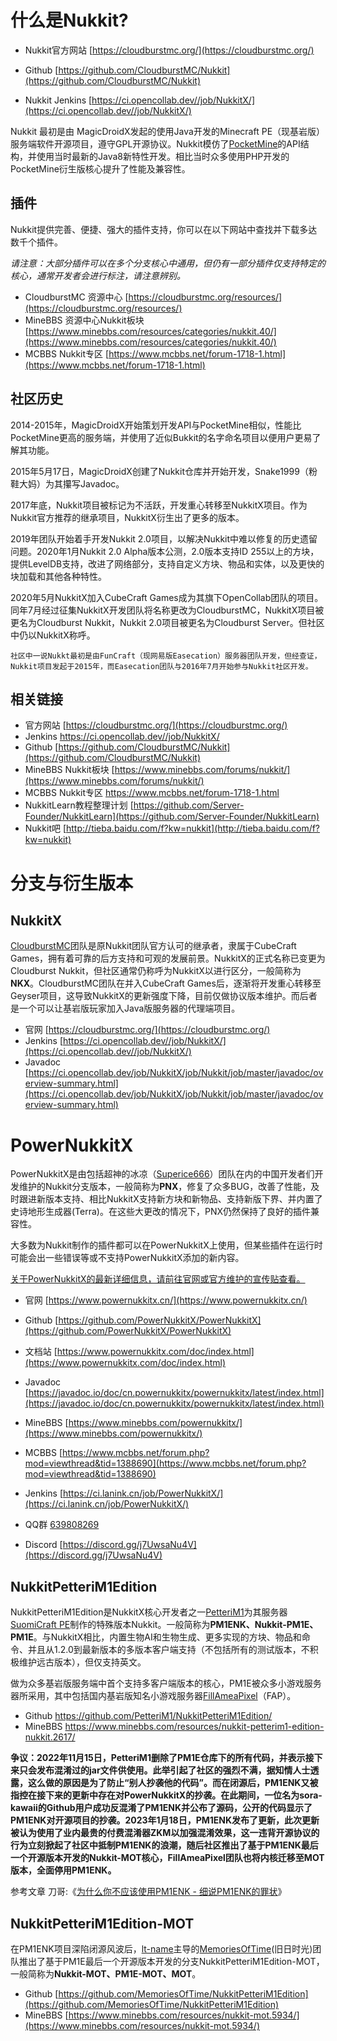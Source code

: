 # 什么是Nukkit?

- Nukkit官方网站 [https://cloudburstmc.org/](https://cloudburstmc.org/)

- Github [https://github.com/CloudburstMC/Nukkit](https://github.com/CloudburstMC/Nukkit)

- Nukkit Jenkins [https://ci.opencollab.dev//job/NukkitX/](https://ci.opencollab.dev//job/NukkitX/)

Nukkit 最初是由 MagicDroidX发起的使用Java开发的Minecraft PE（现基岩版）服务端软件开源项目，遵守GPL开源协议。Nukkit模仿了[PocketMine](http://pocketmine.net/)的API结构，并使用当时最新的Java8新特性开发。相比当时众多使用PHP开发的PocketMine衍生版核心提升了性能及兼容性。

## 插件

Nukkit提供完善、便捷、强大的插件支持，你可以在以下网站中查找并下载多达数千个插件。

*请注意：大部分插件可以在多个分支核心中通用，但仍有一部分插件仅支持特定的核心，通常开发者会进行标注，请注意辨别。*

- CloudburstMC 资源中心 [https://cloudburstmc.org/resources/](https://cloudburstmc.org/resources/)
- MineBBS 资源中心Nukkit板块 [https://www.minebbs.com/resources/categories/nukkit.40/](https://www.minebbs.com/resources/categories/nukkit.40/)
- MCBBS Nukkit专区 [https://www.mcbbs.net/forum-1718-1.html](https://www.mcbbs.net/forum-1718-1.html)



## 社区历史

2014-2015年，MagicDroidX开始策划开发API与PocketMine相似，性能比PocketMine更高的服务端，并使用了近似Bukkit的名字命名项目以便用户更易了解其功能。

2015年5月17日，MagicDroidX创建了Nukkit仓库并开始开发，Snake1999（粉鞋大妈）为其攥写Javadoc。

2017年底，Nukkit项目被标记为不活跃，开发重心转移至NukkitX项目。作为Nukkit官方推荐的继承项目，NukkitX衍生出了更多的版本。

2019年团队开始着手开发Nukkit 2.0项目，以解决Nukkit中难以修复的历史遗留问题。2020年1月Nukkit 2.0 Alpha版本公测，2.0版本支持ID 255以上的方块，提供LevelDB支持，改进了网络部分，支持自定义方块、物品和实体，以及更快的块加载和其他各种特性。

2020年5月NukkitX加入CubeCraft Games成为其旗下OpenCollab团队的项目。同年7月经过征集NukkitX开发团队将名称更改为CloudburstMC，NukkitX项目被更名为Cloudburst Nukkit，Nukkit 2.0项目被更名为Cloudburst Server。但社区中仍以NukkitX称呼。

`社区中一说Nukkt最初是由FunCraft（现网易版Easecation）服务器团队开发，但经查证，Nukkit项目发起于2015年，而Easecation团队与2016年7月开始参与Nukkit社区开发。`

## 相关链接

- 官方网站 [https://cloudburstmc.org/](https://cloudburstmc.org/)
- Jenkins https://ci.opencollab.dev//job/NukkitX/
- Github [https://github.com/CloudburstMC/Nukkit](https://github.com/CloudburstMC/Nukkit)
- MineBBS Nukkit板块 [https://www.minebbs.com/forums/nukkit/](https://www.minebbs.com/forums/nukkit/)
- MCBBS Nukkit专区 https://www.mcbbs.net/forum-1718-1.html
- NukkitLearn教程整理计划 [https://github.com/Server-Founder/NukkitLearn](https://github.com/Server-Founder/NukkitLearn)
- Nukkit吧 [http://tieba.baidu.com/f?kw=nukkit](http://tieba.baidu.com/f?kw=nukkit)

# 分支与衍生版本

## NukkitX

[CloudburstMC](https://cloudburstmc.org/)团队是原Nukkit团队官方认可的继承者，隶属于CubeCraft Games，拥有着可靠的后方支持和可观的发展前景。NukkitX的正式名称已变更为Cloudburst Nukkit，但社区通常仍称呼为NukkitX以进行区分，一般简称为**NKX**。CloudburstMC团队在并入CubeCraft Games后，逐渐将开发重心转移至Geyser项目，这导致NukkitX的更新强度下降，目前仅做协议版本维护。而后者是一个可以让基岩版玩家加入Java版服务器的代理端项目。

- 官网 [https://cloudburstmc.org/](https://cloudburstmc.org/)
- Jenkins [https://ci.opencollab.dev//job/NukkitX/](https://ci.opencollab.dev//job/NukkitX/)
- Javadoc [https://ci.opencollab.dev/job/NukkitX/job/Nukkit/job/master/javadoc/overview-summary.html](https://ci.opencollab.dev/job/NukkitX/job/Nukkit/job/master/javadoc/overview-summary.html)

# PowerNukkitX

PowerNukkitX是由包括超神的冰凉（[Superice666](https://github.com/Superice666)）团队在内的中国开发者们开发维护的Nukkit分支版本，一般简称为**PNX**，修复了众多BUG，改善了性能，及时跟进新版本支持、相比NukkitX支持新方块和新物品、支持新版下界、并内置了史诗地形生成器(Terra)。在这些大更改的情况下，PNX仍然保持了良好的插件兼容性。

大多数为Nukkit制作的插件都可以在PowerNukkitX上使用，但某些插件在运行时可能会出一些错误等或不支持PowerNukkitX添加的新内容。

<u>关于PowerNukkitX的最新详细信息，请前往官网或官方维护的宣传贴查看。</u>

- 官网 [https://www.powernukkitx.cn/](https://www.powernukkitx.cn/)
- Github [https://github.com/PowerNukkitX/PowerNukkitX](https://github.com/PowerNukkitX/PowerNukkitX)
- 文档站 [https://www.powernukkitx.com/doc/index.html](https://www.powernukkitx.com/doc/index.html)
- Javadoc [https://javadoc.io/doc/cn.powernukkitx/powernukkitx/latest/index.html](https://javadoc.io/doc/cn.powernukkitx/powernukkitx/latest/index.html)
- MineBBS [https://www.minebbs.com/powernukkitx/](https://www.minebbs.com/powernukkitx/)
- MCBBS [https://www.mcbbs.net/forum.php?mod=viewthread&tid=1388690](https://www.mcbbs.net/forum.php?mod=viewthread&tid=1388690)
- Jenkins [https://ci.lanink.cn/job/PowerNukkitX/](https://ci.lanink.cn/job/PowerNukkitX/)
- QQ群 [639808269](https://jq.qq.com/?_wv=1027&k=6rm3gbUI)

- Discord [https://discord.gg/j7UwsaNu4V](https://discord.gg/j7UwsaNu4V)

## NukkitPetteriM1Edition

NukkitPetteriM1Edition是NukkitX核心开发者之一[PetteriM1](https://github.com/PetteriM1/)为其服务器[SuomiCraft PE](http://suomicraftpe.tk/)制作的特殊版本Nukkit。一般简称为**PM1ENK、Nukkit-PM1E、PM1E**。与NukkitX相比，内置生物AI和生物生成、更多实现的方块、物品和命令、并且从1.2.0到最新版本的多版本客户端支持（不包括所有的测试版本，不积极维护远古版本），但仅支持英文。

做为众多基岩版服务端中首个支持多客户端版本的核心，PM1E被众多小游戏服务器所采用，其中包括国内基岩版知名小游戏服务器[FillAmeaPixel](https://www.fapixel.com/)（FAP）。

- Github https://github.com/PetteriM1/NukkitPetteriM1Edition/
- MineBBS https://www.minebbs.com/resources/nukkit-petterim1-edition-nukkit.2617/

**争议：2022年11月15日，PetteriM1删除了PM1E仓库下的所有代码，并表示接下来只会发布混淆过的jar文件供使用。此举引起了社区的强烈不满，据知情人士透露，这么做的原因是为了防止“别人抄袭他的代码”。而在闭源后，PM1ENK又被指控在接下来的更新中存在对PowerNukkitX的抄袭。在此期间，一位名为sora-kawaii的Github用户成功反混淆了PM1ENK并公布了源码，公开的代码显示了PM1ENK对开源项目的抄袭。2023年1月18日，PM1ENK发布了更新，此次更新被认为使用了业内最贵的付费混淆器ZKM以加强混淆效果，这一违背开源协议的行为立刻掀起了社区中抵制PM1ENK的浪潮，随后社区推出了基于PM1ENK最后一个开源版本开发的Nukkit-MOT核心，FillAmeaPixel团队也将内核迁移至MOT版本，全面停用PM1ENK。**

参考文章 刀哥:《[为什么你不应该使用PM1ENK - 细说PM1ENK的罪状](https://www.minebbs.com/threads/pm1enk-pm1enk.16912/)》

## NukkitPetteriM1Edition-MOT

在PM1ENK项目深陷闭源风波后，[lt-name](https://github.com/lt-name)主导的[MemoriesOfTime](https://github.com/MemoriesOfTime)(旧日时光)团队推出了基于PM1E最后一个开源版本开发的分支NukkitPetteriM1Edition-MOT，一般简称为**Nukkit-MOT、PM1E-MOT、MOT**。

- Github [https://github.com/MemoriesOfTime/NukkitPetteriM1Edition](https://github.com/MemoriesOfTime/NukkitPetteriM1Edition)
- MineBBS [https://www.minebbs.com/resources/nukkit-mot.5934/](https://www.minebbs.com/resources/nukkit-mot.5934/)